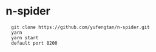 # n-spider
```
  git clone https://github.com/yufengtan/n-spider.git
  yarn 
  yarn start
  default port 8200
```
